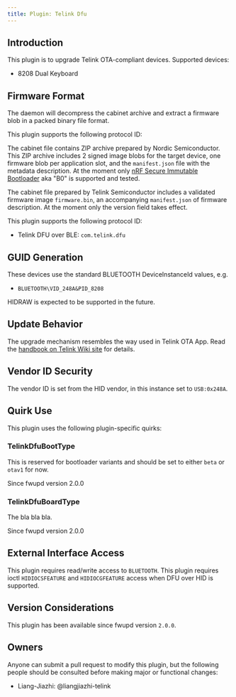 ```yaml
---
title: Plugin: Telink Dfu
---
```


## Introduction

This plugin is to upgrade Telink OTA-compliant devices.
Supported devices:

* 8208 Dual Keyboard

## Firmware Format

The daemon will decompress the cabinet archive and extract a firmware blob in
a packed binary file format.

This plugin supports the following protocol ID:

The cabinet file contains ZIP archive prepared by Nordic Semiconductor.
This ZIP archive includes 2 signed image blobs for the target
device, one firmware blob per application slot, and the `manifest.json` file with the metadata description.
At the moment only [nRF Secure Immutable Bootloader](https://developer.nordicsemi.com/nRF_Connect_SDK/doc/latest/nrf/samples/bootloader/README.html#bootloader)
aka "B0" is supported and tested.

The cabinet file prepared by Telink Semiconductor includes a validated firmware image `firmware.bin`, an accompanying `manifest.json` of firmware description. At the moment only the version field takes effect.

This plugin supports the following protocol ID:

* Telink DFU over BLE: `com.telink.dfu`

## GUID Generation

These devices use the standard BLUETOOTH DeviceInstanceId values, e.g.

* `BLUETOOTH\VID_248A&PID_8208`

HIDRAW is expected to be supported in the future.

## Update Behavior

The upgrade mechanism resembles the way used in Telink OTA App.
Read the [handbook on Telink Wiki site](https://wiki.telink-semi.cn/wiki/index.html) for details.

## Vendor ID Security

The vendor ID is set from the HID vendor, in this instance set to `USB:0x248A`.

## Quirk Use

This plugin uses the following plugin-specific quirks:

### TelinkDfuBootType

This is reserved for bootloader variants and should be set to either `beta` or `otav1` for now.

Since fwupd version 2.0.0

### TelinkDfuBoardType

The bla bla bla.

Since fwupd version 2.0.0

## External Interface Access

This plugin requires read/write access to `BLUETOOTH`.
This plugin requires ioctl `HIDIOCSFEATURE` and `HIDIOCGFEATURE` access when DFU over HID is supported.

## Version Considerations

This plugin has been available since fwupd version `2.0.0`.

## Owners

Anyone can submit a pull request to modify this plugin, but the following people should be
consulted before making major or functional changes:

* Liang-Jiazhi: @liangjiazhi-telink
